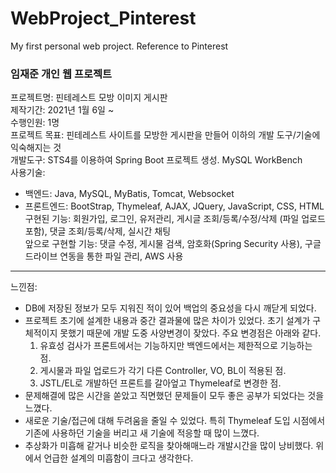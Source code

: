 # WebProject_Pinterest
My first personal web project. Reference to Pinterest

### 임재준 개인 웹 프로젝트

프로젝트명: 핀테레스트 모방 이미지 게시판  
제작기간: 2021년 1월 6일 ~  
수행인원: 1명  
프로젝트 목표: 핀테레스트 사이트를 모방한 게시판을 만들어 이하의 개발 도구/기술에 익숙해지는 것  
개발도구: STS4를 이용하여 Spring Boot 프로젝트 생성. MySQL WorkBench  
사용기술:  
  * 백엔드: Java, MySQL, MyBatis, Tomcat, Websocket  
  * 프론트엔드: BootStrap, Thymeleaf, AJAX, JQuery, JavaScript, CSS, HTML  
구현된 기능: 회원가입, 로그인, 유저관리, 게시글 조회/등록/수정/삭제 (파일 업로드 포함), 댓글 조회/등록/삭제, 실시간 채팅  
앞으로 구현할 기능: 댓글 수정, 게시물 검색, 암호화(Spring Security 사용), 구글 드라이브 연동을 통한 파일 관리, AWS 사용  


***
느낀점:  
  * DB에 저장된 정보가 모두 지워진 적이 있어 백업의 중요성을 다시 깨닫게 되었다.  
  * 프로젝트 초기에 설계한 내용과 중간 결과물에 많은 차이가 있었다. 초기 설계가 구체적이지 못했기 때문에 개발 도중 사양변경이 잦았다. 주요 변경점은 아래와 같다.  
    1. 유효성 검사가 프론트에서는 기능하지만 백엔드에서는 제한적으로 기능하는 점.  
    1. 게시물과 파일 업로드가 각기 다른 Controller, VO, BL이 적용된 점.  
    1. JSTL/EL로 개발하던 프론트를 갈아엎고 Thymeleaf로 변경한 점.  
  * 문제해결에 많은 시간을 쏟았고 직면했던 문제들이 모두 좋은 공부가 되었다는 것을 느꼈다.  
  * 새로운 기술/접근에 대해 두려움을 줄일 수 있었다. 특히 Thymeleaf 도입 시점에서 기존에 사용하던 기술을 버리고 새 기술에 적응할 때 많이 느꼈다.  
  * 추상화가 미흡해 같거나 비슷한 로직을 찾아해매느라 개발시간을 많이 낭비했다. 위에서 언급한 설계의 미흡함이 크다고 생각한다.  
